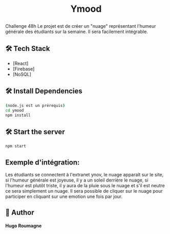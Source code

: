 # <p align="center">Ymood</p>
  
Challenge 48h
Le projet est de créer un "nuage" représentant l'humeur générale des étudiants sur la semaine.
Il sera facilement intégrable.
        
## 🛠️ Tech Stack
- [React]
- [Firebase]
- [NoSQL]
    
## 🛠️ Install Dependencies    
```bash
(node.js est un prérequis)
cd ymood
npm install
```

## 🛠️ Start the server   
```bash
npm start
```

## Exemple d'intégration:
Les étudiants se connectent à l'extranet ynov, le nuage apparaît sur le site, si l'humeur générale est joyeuse,
il y a un soleil derrière le nuage, si l'humeur est plutôt triste, il y aura de la pluie sous le nuage
et s'il est neutre ce sera simplement un nuage.
Il sera possible de cliquer sur le nuage pour participer en cliquant sur une emotion une fois par jour.

## 🙇 Author
#### Hugo Roumagne
        





